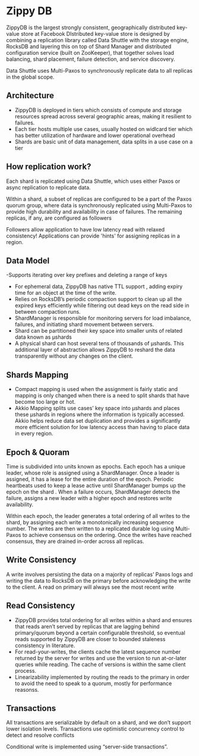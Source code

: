 # Zippy DB

ZippyDB is the largest strongly consistent, geographically distributed key-value store at Facebook
DIstributed key-value store is designed by combining a replication library called Data Shuttle with the storage engine, RocksDB and layering this on top of  Shard Manager and distributed configuration service (built on ZooKeeper), that together solves load balancing, shard placement, failure detection, and service discovery.

Data Shuttle uses Multi-Paxos to synchronously replicate data to all replicas in the global scope.

## Architecture
- ZippyDB is deployed in tiers which consists of compute and storage resources spread across several geographic areas, making it resilient to failures.
- Each tier hosts multiple use cases, usually hosted on widlcard tier which has better utilization of hardware and lower operational overhead
- Shards are basic unit of data management, data splits in a use case on a tier

## How replication work?
Each shard is replicated using Data Shuttle, which uses either Paxos or async replication to replicate data.
 
Within a shard, a subset of replicas are configured to be a part of the Paxos quorum group,  where data is synchronously replicated using Multi-Paxos to provide high durability and availability in case of failures. The remaining replicas, if any, are configured as followers

Followers allow application to have low latency read with relaxed consistency! 
Applications can provide 'hints' for assigning replicas in a region.

## Data Model
-Supports iterating over key prefixes and deleting a range of keys
- For ephemeral data, ZippyDB has native TTL support , adding expiry time for an object at the time of the write.
- Relies on RocksDB’s periodic compaction support to clean up all the expired keys efficiently while filtering out dead keys on the read side in between compaction runs. 
- ShardManager is responsible for monitoring servers for load imbalance, failures, and initiating shard movement between servers. 
- Shard can be partitioned their key space into smaller units of related data known as μshards 
- A physical shard can host several tens of thousands of μshards. This additional layer of abstraction allows ZippyDB to reshard the data transparently without any changes on the client.

## Shards Mapping
- Compact mapping is used when the assignment is fairly static and mapping is only changed when there is a need to split shards that have become too large or hot. 
- Akkio Mapping splits use cases’ key space into μshards and places these μshards in regions where the information is typically accessed. Akkio helps reduce data set duplication and provides a significantly more efficient solution for low latency access than having to place data in every region.

## Epoch & Quoram
Time is subdivided into units known as epochs. Each epoch has a unique leader, whose role is assigned using a ShardManager. Once a leader is assigned, it has a lease for the entire duration of the epoch. Periodic heartbeats used to keep a lease active until ShardManager bumps up the epoch on the shard . When a failure occurs, ShardManager detects the failure, assigns a new leader with a higher epoch and restores write availability.

 Within each epoch, the leader generates a total ordering of all writes to the shard, by assigning each write a monotonically increasing sequence number. The writes are then written to a replicated durable log using Multi-Paxos to achieve consensus on the ordering. Once the writes have reached consensus, they are drained in-order across all replicas.

## Write Consistency
A write involves persisting the data on a majority of replicas’ Paxos logs and writing the data to RocksDB on the primary before acknowledging the write to the client.
A read on primary will always see the most recent write

## Read Consistency

-  ZippyDB provides total ordering for all writes within a shard and ensures that reads aren’t served by replicas that are lagging behind primary/quorum beyond a certain configurable threshold, so eventual reads supported by ZippyDB are closer to bounded staleness consistency in literature.
-  For read-your-writes, the clients cache the latest sequence number returned by the server for writes and use the version to run at-or-later queries while reading. The cache of versions is within the same client process.
-  Linearizability implemented by routing the reads to the primary in order to avoid the need to speak to a quorum, mostly for performance reasonss.

## Transactions
All transactions are serializable by default on a shard, and we don’t support lower isolation levels.
Transactions use optimistic concurrency control to detect and resolve conflicts

Conditional write is implemented using “server-side transactions”. 
